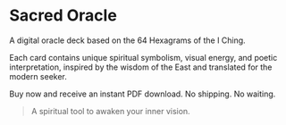 # Sacred Oracle

A digital oracle deck based on the 64 Hexagrams of the I Ching.

Each card contains unique spiritual symbolism, visual energy, and poetic interpretation, inspired by the wisdom of the East and translated for the modern seeker.

Buy now and receive an instant PDF download. No shipping. No waiting.

> A spiritual tool to awaken your inner vision.
